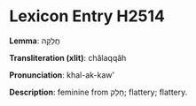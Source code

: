 # Lexicon Entry H2514

**Lemma**: חֲלַקָּה

**Transliteration (xlit)**: chălaqqâh

**Pronunciation**: khal-ak-kaw'

**Description**:
feminine from חָלַק; flattery; flattery.
